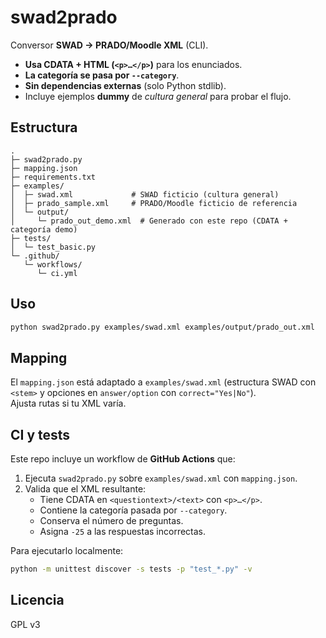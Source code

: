 # swad2prado

Conversor **SWAD → PRADO/Moodle XML** (CLI).  
- **Usa CDATA + HTML (`<p>…</p>`)** para los enunciados.  
- **La categoría se pasa por `--category`**.  
- **Sin dependencias externas** (solo Python stdlib).  
- Incluye ejemplos **dummy** de *cultura general* para probar el flujo.

## Estructura

```
.
├─ swad2prado.py
├─ mapping.json
├─ requirements.txt
├─ examples/
│  ├─ swad.xml             # SWAD ficticio (cultura general)
│  ├─ prado_sample.xml     # PRADO/Moodle ficticio de referencia
│  └─ output/
│     └─ prado_out_demo.xml  # Generado con este repo (CDATA + categoría demo)
├─ tests/
│  └─ test_basic.py
└─ .github/
   └─ workflows/
      └─ ci.yml
```

## Uso

```bash
python swad2prado.py examples/swad.xml examples/output/prado_out.xml   --mapping mapping.json   --category "$course$/top/Banco importado desde SWAD"   --shuffle true
```

## Mapping
El `mapping.json` está adaptado a `examples/swad.xml` (estructura SWAD con `<stem>` y opciones en `answer/option` con `correct="Yes|No"`).  
Ajusta rutas si tu XML varía.

## CI y tests

Este repo incluye un workflow de **GitHub Actions** que:
1. Ejecuta `swad2prado.py` sobre `examples/swad.xml` con `mapping.json`.
2. Valida que el XML resultante:
   - Tiene CDATA en `<questiontext>/<text>` con `<p>…</p>`.
   - Contiene la categoría pasada por `--category`.
   - Conserva el número de preguntas.
   - Asigna `-25` a las respuestas incorrectas.

Para ejecutarlo localmente:
```bash
python -m unittest discover -s tests -p "test_*.py" -v
```

## Licencia
GPL v3
